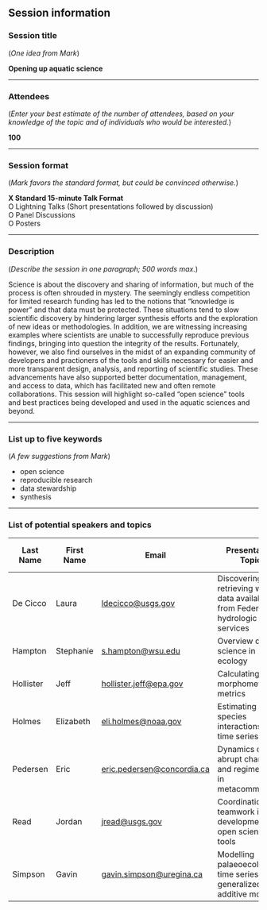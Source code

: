 
## Session information

### Session title

(*One idea from Mark*)

**Opening up aquatic science**

-----

### Attendees

(*Enter your best estimate of the number of attendees, based on your
knowledge of the topic and of individuals who would be interested.*)

**100**

-----

### Session format

(*Mark favors the standard format, but could be convinced otherwise.*)

**X Standard 15-minute Talk Format**  
O Lightning Talks (Short presentations followed by discussion)  
O Panel Discussions  
O Posters

-----

### Description

(*Describe the session in one paragraph; 500 words max.*)

Science is about the discovery and sharing of information, but much of
the process is often shrouded in mystery. The seemingly endless
competition for limited research funding has led to the notions that
“knowledge is power” and that data must be protected. These situations
tend to slow scientific discovery by hindering larger synthesis efforts
and the exploration of new ideas or methodologies. In addition, we are
witnessing increasing examples where scientists are unable to
successfully reproduce previous findings, bringing into question the
integrity of the results. Fortunately, however, we also find ourselves
in the midst of an expanding community of developers and practioners of
the tools and skills necessary for easier and more transparent design,
analysis, and reporting of scientific studies. These advancements have
also supported better documentation, management, and access to data,
which has facilitated new and often remote collaborations. This session
will highlight so-called “open science” tools and best practices being
developed and used in the aquatic sciences and beyond.

-----

### List up to five keywords

(*A few suggestions from Mark*)

  - open science
  - reproducible research
  - data
stewardship
  - synthesis

-----

### List of potential speakers and topics

| Last Name | First Name | Email                        | Presentation Topic                                                                   | Tentative Title     | Speaker invited? | Speaker tentatively confirmed? |
| --------- | ---------- | ---------------------------- | ------------------------------------------------------------------------------------ | ------------------- | :--------------: | :----------------------------: |
| De Cicco  | Laura      | <ldecicco@usgs.gov>          | Discovering and retrieving water data available from Federal hydrologic web services | \[tentative title\] |        N         |               N                |
| Hampton   | Stephanie  | <s.hampton@wsu.edu>          | Overview of open science in ecology                                                  | \[tentative title\] |        N         |               N                |
| Hollister | Jeff       | <hollister.jeff@epa.gov>     | Calculating lake morphometry metrics                                                 | \[tentative title\] |        N         |               N                |
| Holmes    | Elizabeth  | <eli.holmes@noaa.gov>        | Estimating species interactions from time series data                                | \[tentative title\] |        N         |               N                |
| Pedersen  | Eric       | <eric.pedersen@concordia.ca> | Dynamics of abrupt change and regime shifts in metacommunities                       | \[tentative title\] |        N         |               N                |
| Read      | Jordan     | <jread@usgs.gov>             | Coordination and teamwork in the development of open science tools                   | \[tentative title\] |        N         |               N                |
| Simpson   | Gavin      | <gavin.simpson@uregina.ca>   | Modelling palaeoecological time series using generalized additive models             | \[tentative title\] |        N         |               N                |
